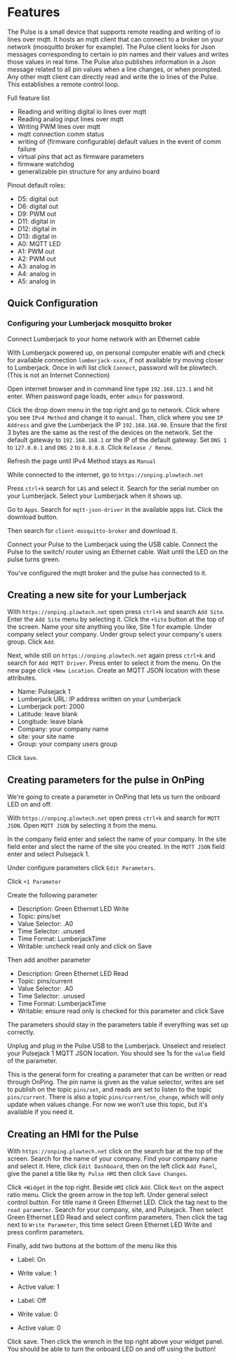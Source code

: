 <h1> Features </h1>

The Pulse is a small device that supports remote reading and writing of io lines over mqtt. It hosts an mqtt client that can connect to a broker on your network (mosquitto broker for example). The Pulse client looks for Json messages corresponding to certain io pin names and their values and writes those values in real time. The Pulse also publishes information in a Json message related to all pin values when a line changes, or when prompted. Any other mqtt client can directly read and write the io lines of the Pulse. This establishes a remote control loop.

Full feature list
* Reading and writing digital io lines over mqtt
* Reading analog input lines over mqtt
* Writing PWM lines over mqtt
* mqtt connection comm status
* writing of (firmware configurable) default values in the event of comm failure
* virtual pins that act as firmware parameters 
* firmware watchdog
* generalizable pin structure for any arduino board

Pinout default roles:
* D5: digital out
* D6: digital out
* D9: PWM out
* D11: digital in
* D12: digital in
* D13: digital in
* A0: MQTT LED
* A1: PWM out
* A2: PWM out
* A3: analog in
* A4: analog in
* A5: analog in


<h2> Quick Configuration </h2>

<h3>Configuring your Lumberjack mosquitto broker</h3>

Connect Lumberjack to your home network with an Ethernet cable

With Lumberjack powered up, on personal computer enable wifi and check for available connection `lumberjack-xxxx`, if not available try moving closer to Lumberjack. Once in wifi list click `Connect`, password will be plowtech. (This is not an Internet Connection) 

Open internet browser and in command line type `192.168.123.1` and hit enter. When password page loads, enter `admin` for password.

Click the drop down menu in the top right and go to network. Click where you see `IPv4 Method` and change it to `manual`. Then, click where you see `IP Address` and give the Lumberjack the IP `192.168.168.90`. Ensure that the first 3 bytes are the same as the rest of the devices on the network. Set the default gateway to `192.168.168.1` or the IP of the default gateway. Set `DNS 1` to `127.0.0.1` and `DNS 2` to `8.8.8.8`. Click `Release / Renew`. 

Refresh the page until IPv4 Method stays as `Manual`

While connected to the internet, go to `https://onping.plowtech.net`

Press `ctrl+k` search for `LAS` and select it. Search for the serial number on your Lumberjack. Select your Lumberjack when it shows up.

Go to `Apps`. Search for `mqtt-json-driver` in the available apps list. Click the download button.

Then search for `client-mosquitto-broker` and download it.

Connect your Pulse to the Lumberjack using the USB cable. Connect the Pulse to the switch/ router using an Ethernet cable. Wait until the LED on the pulse turns green.

You've configured the mqtt broker and the pulse has connected to it.

<h2> Creating a new site for your Lumberjack </h2>

With `https://onping.plowtech.net` open press `ctrl+k` and search `Add Site`. Enter the `Add Site` menu by selecting it. Click the `+Site` button at the top of the screen. Name your site anything you like, Site 1 for example. Under company select your company. Under group select your company's users group. Click `Add`.

Next, while still on `https://onping.plowtech.net` again press `ctrl+k` and search for `Add MQTT Driver`. Press enter to select it from the menu. On the new page click `+New Location`. Create an MQTT JSON location with these attributes.

* Name: Pulsejack 1
* Lumberjack URL: IP address written on your Lumberjack
* Lumberjack port: 2000
* Latitude: leave blank
* Longitude: leave blank
* Company: your company name
* site: your site name
* Group: your company users group

Click `Save`.

<h2> Creating parameters for the pulse in OnPing </h2>

We're going to create a parameter in OnPing that lets us turn the onboard LED on and off.

With `https://onping.plowtech.net` open press `ctrl+k` and search for `MQTT JSON`. Open `MQTT JSON` by selecting it from the menu.

In the company field enter and select the name of your company. In the site field enter and slect the name of the site you created. In the `MQTT JSON` field enter and select Pulsejack 1.

Under configure parameters click `Edit Parameters`.

Click `+1 Parameter`

Create the following parameter
* Description: Green Ethernet LED Write
* Topic: pins/set
* Value Selector: .A0
* Time Selector: .unused
* Time Format: LumberjackTime
* Writable: uncheck read only and click on Save

Then add another parameter
* Description: Green Ethernet LED Read
* Topic: pins/current
* Value Selector: .A0
* Time Selector: .unused
* Time Format: LumberjackTime
* Writable: ensure read only is checked for this parameter and click Save

The parameters should stay in the parameters table if everything was set up correctly.

Unplug and plug in the Pulse USB to the Lumberjack. Unselect and reselect your Pulsejack 1 MQTT JSON location. You should see 1s for the `value` field of the parameter.

This is the general form for creating a parameter that can be written or read through OnPing. The pin name is given as the value selector, writes are set to publish on the topic `pins/set`, and reads are set to listen to the topic `pins/current`. There is also a topic `pins/current/on_change`, which will only update when values change. For now we won't use this topic, but it's available if you need it.

<h2> Creating an HMI for the Pulse </h3>

With `https://onping.plowtech.net` click on the search bar at the top of the screen. Search for the name of your company. Find your company name and select it. Here, click `Edit Dashboard`, then on the left click `Add Panel`, give the panel a title like `My Pulse HMI` then click `Save Changes`.

Click `+Widget` in the top right. Beside `HMI` click `Add`. Click `Next` on the aspect ratio menu. Click the green arrow in the top left. Under general select control button. For title name it Green Ethernet LED. Click the tag next to the `read parameter`. Search for your company, site, and Pulsejack. Then select Green Ethernet LED Read and select confirm parameters. Then click the tag next to `Write Parameter`, this time select Green Ethernet LED Write and press confirm parameters. 

Finally, add two buttons at the bottom of the menu like this

* Label: On
* Write value: 1
* Active value: 1

* Label: Off
* Write value: 0
* Active value: 0

Click save. Then click the wrench in the top right above your widget panel. You should be able to turn the onboard LED on and off using the button!
